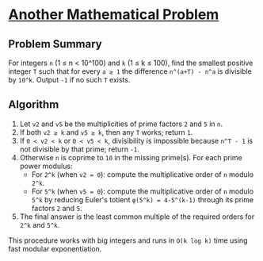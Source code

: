 # [Another Mathematical Problem](https://www.spoj.com/problems/AMATH/)

## Problem Summary
For integers `n` (1 ≤ n < 10^100) and `k` (1 ≤ k ≤ 100), find the smallest positive integer `T` such that for every `a ≥ 1` the difference `n^(a+T) - n^a` is divisible by `10^k`. Output `-1` if no such `T` exists.

## Algorithm
1. Let `v2` and `v5` be the multiplicities of prime factors `2` and `5` in `n`.
2. If both `v2 ≥ k` and `v5 ≥ k`, then any `T` works; return `1`.
3. If `0 < v2 < k` or `0 < v5 < k`, divisibility is impossible because `n^T - 1` is not divisible by that prime; return `-1`.
4. Otherwise `n` is coprime to `10` in the missing prime(s). For each prime power modulus:
   - For `2^k` (when `v2 = 0`): compute the multiplicative order of `n` modulo `2^k`.
   - For `5^k` (when `v5 = 0`): compute the multiplicative order of `n` modulo `5^k` by reducing Euler's totient `φ(5^k) = 4·5^(k-1)` through its prime factors `2` and `5`.
5. The final answer is the least common multiple of the required orders for `2^k` and `5^k`.

This procedure works with big integers and runs in `O(k log k)` time using fast modular exponentiation.

